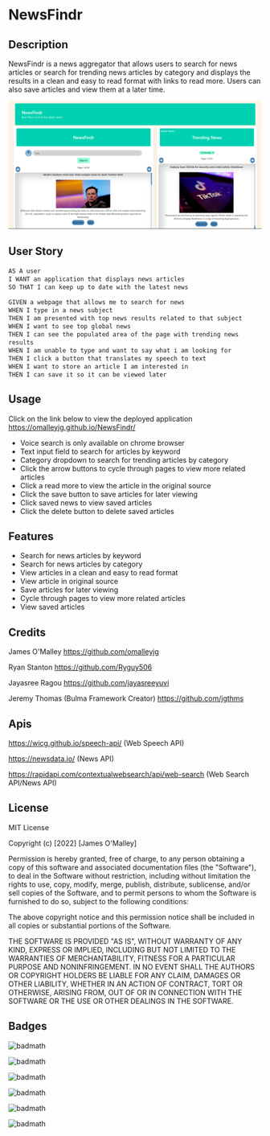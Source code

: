 # NewsFindr

## Description

NewsFindr is a news aggregator that allows users to search for news articles or search for trending news articles by category and displays the results in a clean and easy to read format with links to read more. Users can also save articles and view them at a later time.

![Alt text](Assets/Screenshot1.png)

## User Story
```
AS A user
I WANT an application that displays news articles
SO THAT I can keep up to date with the latest news
```
```
GIVEN a webpage that allows me to search for news
WHEN I type in a news subject
THEN I am presented with top news results related to that subject
WHEN I want to see top global news
THEN I can see the populated area of the page with trending news results
WHEN I am unable to type and want to say what i am looking for
THEN I click a button that translates my speech to text
WHEN I want to store an article I am interested in
THEN I can save it so it can be viewed later
```
## Usage

Click on the link below to view the deployed application
https://omalleyjg.github.io/NewsFindr/

* Voice search is only available on chrome browser
* Text input field to search for articles by keyword
* Category dropdown to search for trending articles by category
* Click the arrow buttons to cycle through pages to view more related articles 
* Click a read more to view the article in the original source
* Click the save button to save articles for later viewing
* Click saved news to view saved articles
* Click the delete button to delete saved articles

## Features

* Search for news articles by keyword
* Search for news articles by category
* View articles in a clean and easy to read format
* View article in original source 
* Save articles for later viewing
* Cycle through pages to view more related articles
* View saved articles


## Credits

James O'Malley
https://github.com/omalleyjg

Ryan Stanton
https://github.com/Ryguy506

Jayasree Ragou
https://github.com/jayasreeyuvi

Jeremy Thomas (Bulma Framework Creator)
https://github.com/jgthms

## Apis

https://wicg.github.io/speech-api/ (Web Speech API)

https://newsdata.io/ (News API)

https://rapidapi.com/contextualwebsearch/api/web-search (Web Search API/News API)

## License

MIT License

Copyright (c) [2022] [James O'Malley]

Permission is hereby granted, free of charge, to any person obtaining a copy of this software and associated documentation files (the "Software"), to deal in the Software without restriction, including without limitation the rights to use, copy, modify, merge, publish, distribute, sublicense, and/or sell copies of the Software, and to permit persons to whom the Software is furnished to do so, subject to the following conditions:

The above copyright notice and this permission notice shall be included in all copies or substantial portions of the Software.

THE SOFTWARE IS PROVIDED "AS IS", WITHOUT WARRANTY OF ANY KIND, EXPRESS OR IMPLIED, INCLUDING BUT NOT LIMITED TO THE WARRANTIES OF MERCHANTABILITY, FITNESS FOR A PARTICULAR PURPOSE AND NONINFRINGEMENT. IN NO EVENT SHALL THE AUTHORS OR COPYRIGHT HOLDERS BE LIABLE FOR ANY CLAIM, DAMAGES OR OTHER LIABILITY, WHETHER IN AN ACTION OF CONTRACT, TORT OR OTHERWISE, ARISING FROM, OUT OF OR IN CONNECTION WITH THE SOFTWARE OR THE USE OR OTHER DEALINGS IN THE SOFTWARE.

## Badges

![badmath](https://img.shields.io/badge/jQuery-0769AD?style=for-the-badge&logo=jquery&logoColor=white)

![badmath](https://img.shields.io/badge/HTML5-E34F26?style=for-the-badge&logo=html5&logoColor=white)

![badmath](https://img.shields.io/badge/CSS3-1572B6?style=for-the-badge&logo=css3&logoColor=white)

![badmath](https://img.shields.io/badge/JavaScript-323330?style=for-the-badge&logo=javascript&logoColor=F7DF1E)

![badmath](https://img.shields.io/badge/VSCode-0078D4?style=for-the-badge&logo=visual%20studio%20code&logoColor=white)

![badmath](https://img.shields.io/badge/Slack-4A154B?style=for-the-badge&logo=slack&logoColor=white)

